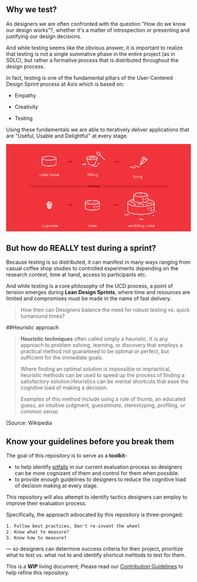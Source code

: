 ## Why we test?
As designers we are often confronted with the question “How do we know our design works”?, whether it's a matter of introspection or presenting and justifying our design decisions.

And while testing seems like the obvious answer, it is important to realize that testing is not a single summative phase in the entire project (as in SDLC), but rather a formative process that is distributed throughout the design process.

In fact, testing is one of the fundamental pillars of the User-Centered Design Sprint process at Axis which is based on:

- Empathy

- Creativity
- Testing

Using these fundamentals we are able to iteratively deliver applications that are "Useful, Usable and Delightful" at every stage.

![Cupcake Analogy](./Assets/images/cupcake_mvp.png)



## But how do REALLY test during a sprint?

Because testing is so distributed, it can manifest in many ways ranging from casual coffee shop studies to  controlled experiments depending on the research context, time at hand, access to participants etc.

And while testing is a core philosophy of the UCD process, a point of tension emerges during **Lean Design Sprints**, where time and resources are limited and compromises must be made in the name of fast delivery.

> How then can Designers balance the need for robust testing vs. quick turnaround times?



##Heuristic approach

> **Heuristic techniques** often called simply a heuristic. It is any approach to problem solving, learning, or discovery that employs a practical method not guaranteed to be optimal or perfect, but sufficient for the immediate goals. 
>
> Where finding an optimal solution is impossible or impractical, heuristic methods can be used to speed up the process of finding a satisfactory solution.Heuristics can be mental shortcuts that ease the cognitive load of making a decision. 
>
> Examples of this method include using a rule of thumb, an educated guess, an intuitive judgment, guesstimate, stereotyping, profiling, or common sense.

 [Source: Wikipedia



## Know your guidelines before you break them

The goal of this repository is to serve as a **toolkit**-

- to help identify [pitfalls](Pitfalls.md) in our current evaluation process so designers can be more cognizant of them and control for them when possible.
- to provide enough guidelines to designers to reduce the cognitive load of decision making at every stage.

This repository will also attempt to identify tactics designers can employ to improve their evaluation process. 

Specifically, the approach advocated  by this repository is three-pronged:

 	1. Follow best practices, Don't re-invent the wheel
 	2. Know what to measure?
 	3. Know how to measure?

— so designers can determine success criteria for their project, prioritize what to test vs. what not to and identify shortcut mehtods to test for them.

This is a **WIP** living document; Please read our [Contribution Guidelines](CONTRIBUTION.md) to help refine this repository.



